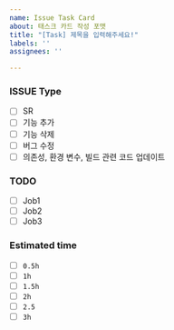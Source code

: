 ```yaml
---
name: Issue Task Card
about: 태스크 카드 작성 포맷
title: "[Task] 제목을 입력해주세요!"
labels: ''
assignees: ''

---
```


### ISSUE Type
- [ ] SR
- [ ] 기능 추가
- [ ] 기능 삭제
- [ ] 버그 수정
- [ ] 의존성, 환경 변수, 빌드 관련 코드 업데이트

### TODO
- [ ] Job1
- [ ] Job2
- [ ] Job3

### Estimated time
- [ ] `0.5h`
- [ ] `1h`
- [ ] `1.5h`
- [ ] `2h`
- [ ] `2.5`
- [ ] `3h`
